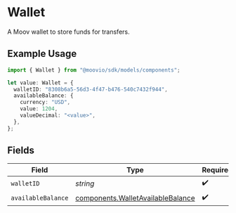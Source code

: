 # Wallet

A Moov wallet to store funds for transfers.

## Example Usage

```typescript
import { Wallet } from "@moovio/sdk/models/components";

let value: Wallet = {
  walletID: "8308b6a5-56d3-4f47-b476-540c7432f944",
  availableBalance: {
    currency: "USD",
    value: 1204,
    valueDecimal: "<value>",
  },
};
```

## Fields

| Field                                                                                  | Type                                                                                   | Required                                                                               | Description                                                                            |
| -------------------------------------------------------------------------------------- | -------------------------------------------------------------------------------------- | -------------------------------------------------------------------------------------- | -------------------------------------------------------------------------------------- |
| `walletID`                                                                             | *string*                                                                               | :heavy_check_mark:                                                                     | N/A                                                                                    |
| `availableBalance`                                                                     | [components.WalletAvailableBalance](../../models/components/walletavailablebalance.md) | :heavy_check_mark:                                                                     | N/A                                                                                    |